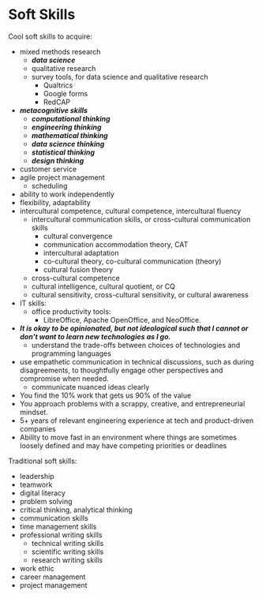 #	Soft Skills


Cool soft skills to acquire:
+ mixed methods research
	- ***data science***
	- qualitative research
	- survey tools, for data science and qualitative research
		* Qualtrics
		* Google forms
		* RedCAP
+ ***metacognitive skills***
	- ***computational thinking***
	- ***engineering thinking***
	- ***mathematical thinking***
	- ***data science thinking***
	- ***statistical thinking***
	- ***design thinking***
+ customer service
+ agile project management
	- scheduling
+ ability to work independently
+ flexibility, adaptability
+ intercultural competence, cultural competence, intercultural fluency
	- intercultural communication skills, or cross-cultural communication skills
		* cultural convergence
		* communication accommodation theory, CAT
		* intercultural adaptation
		* co-cultural theory, co-cultural communication (theory)
		* cultural fusion theory
	- cross-cultural competence
	- cultural intelligence, cultural quotient, or CQ
	- cultural sensitivity, cross-cultural sensitivity, or cultural awareness
+ IT skills:
	- office productivity tools:
		* LibreOffice, Apache OpenOffice, and NeoOffice.
+ ***It is okay to be opinionated, but not ideological such that I cannot or don't want to learn new technologies as I go.***
	- understand the trade-offs between choices of technologies and programming languages
+ use empathetic communication in technical discussions, such as during disagreements, to thoughtfully engage other perspectives and compromise when needed.
	- communicate nuanced ideas clearly
+ You find the 10% work that gets us 90% of the value
+ You approach problems with a scrappy, creative, and entrepreneurial mindset.
+ 5+ years of relevant engineering experience at tech and product-driven companies
+ Ability to move fast in an environment where things are sometimes loosely defined and may have competing priorities or deadlines














Traditional soft skills:
+ leadership
+ teamwork
+ digital literacy
+ problem solving
+ critical thinking, analytical thinking
+ communication skills
+ time management skills
+ professional writing skills
	- technical writing skills
	- scientific writing skills
	- research writing skills
+ work ethic
+ career management
+ project management